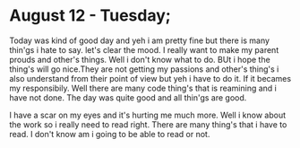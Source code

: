 # August 12 - Tuesday; 
Today was kind of good day and yeh i am pretty fine but there is many thin'gs i hate to say. 
let's clear the mood.
I really want to make my parent prouds and other's things. Well i don't know what to do. BUt i hope
the thing's will go nice.They are not getting my passions and other's thing's i also understand from their point of view
but yeh i have to do it. If it becames my responsibily. Well there are many code thing's that is reamining and i have not done.
The day was quite good and all thin'gs are good.

I have a scar on my eyes and it's hurting me much more. Well i know about the work so i really need to read right. There are many thing's that i have to read. I don't know am i going to be able to read or not. 